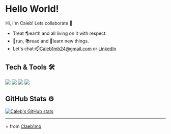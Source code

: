 # Hello World!

Hi, I'm Caleb! Lets collaborate :rocket:
- Treat 🌎earth and all living on it with respect.  
- 🏃run, 📚read and 🧠learn new things. 
- Let's chat:📫Caleb1mb24@gmail.com or <a href="https://www.linkedin.com/in/calebsmith01/">LinkedIn</a>

Tech & Tools 🛠️
---
![](https://img.shields.io/badge/-JavaScript-informational?style=flat&logo=<LOGO_NAME>&logoColor=white&color=ffe300)
![](https://img.shields.io/badge/-React-informational?style=flat&logo=<LOGO_NAME>&logoColor=white&color=00bfff)
![](https://img.shields.io/badge/-Node-informational?style=flat&logo=<LOGO_NAME>&logoColor=white&color=006400)
![](https://img.shields.io/badge/-PostgreSql-informational?style=flat&logo=<LOGO_NAME>&logoColor=white&color=6495ed)

GitHub Stats ⚙️
--- 
 [![Caleb's GitHub stats](https://github-readme-stats.vercel.app/api?username=Claeb1mb&count_private=true&hide_title=true&include_all_commits&hide=stars,&show_icons=true&theme=dark)](https://github.com/anuraghazra/github-readme-stats) 


---

⭐ from [Claeb1mb](https://github.com/Claeb1mb)


